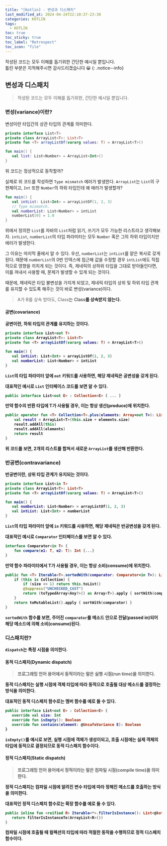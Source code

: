 ```yaml
---
title: "[Kotlin] - 변성과 디스패치"
last_modified_at: 2024-04-24T22:10:37-23:30
categories: KOTLIN
tags:
  - KOTLIN
toc: true
toc_sticky: true
toc_label: "Retrospect"
toc_icon: "file"
---
```


작성된 코드는 모두 이해를 돕기위한 간단한 예시일 뿐입니다.<br>
틀린 부분은 지적해주시면 감사드리겠습니다 😀
{: .notice--info}

## 변성과 디스패치

> 작성된 코드는 모두 이해를 돕기위한, 간단한 예시일 뿐입니다.

### 변성(variance)이란?

변성이란 타입간의 상관 타입의 관계를 의미한다.

```kotlin
private interface List<T>
private class ArrayList<T>: List<T>
private fun <T> arrayListOf(vararg values: T) = ArrayList<T>()

fun main() {
   val list: List<Number> = ArrayList<Int>()
}
```

위 코드는 정상적으로 동작할까?

실제로 위 코드를 작성하면 `Type mismatch` 에러가 발생한다.
`ArrayList`는 `List`의 구현체이고, `Int` 또한 `Number`의 하위 타입인데 왜 에러가 발생할까?

```kotlin
fun main() {
   val intList: List<Int> = arrayListOf(1, 2, 3)
   // Type mismatch.
   val numberList: List<Number> = intList
   numberList[0] = 1.0
}
```

위에서 정의한 `List`를 자바의 `List`처럼 읽기, 쓰기가 모두 가능한 리스트라고 생각해보자.
`intList`, `numberList`의 타입 파라미터는 모두 `Number` 혹은 그의 하위 타입이지만 에러가 발생한다.

그 이유는 마지막 줄에서 알 수 있다.
우선, `numberList`는 `intList`를 얕은 복사로 갖게 된다.
때문에 `numberList`의 0번 인덱스에 접근해 값을 수정할 경우 `intList`에도 직접적으로 영향을 끼치게 되는 것이다.
즉, 제네릭의 상하위 타입을 그대로 받아들인다면, 이를 꺼내서 사용할 때, 문제가 발생할 수 있게 되는 것이다.

때문에, 제네릭은 타입 불변성을 가지게 되었고, 제네릭 타입의 상위 및 하위 타입 관계를 유지할 수 있도록 해주는 것이 바로 변성(variance)이다.

> A가 B를 상속 받아도, Class<A>는 Class<B>를 상속받지 않는다.

#### 공변(covariance)

공변이란, 하위 타입의 관계를 유지하는 것이다.

```kotlin
private interface List<out T>
private class ArrayList<T>: List<T>
private fun <T> arrayListOf(vararg values: T) = ArrayList<T>()

fun main() {
   val intList: List<Int> = arrayListOf(1, 2, 3)
   val numberList: List<Number> = intList
}
```

`List`의 타입 파라미터 앞에 `out` 키워드를 사용하면, 해당 제네릭은 공변성을 갖게 된다.

대표적인 예시로 `List` 인터페이스 코드를 보면 알 수 있다.

```kotlin
public interface List<out E> : Collection<E> { ... }
```

만약 함수의 반환 타입에 T가 사용될 경우, 이는 항상 생산(produce)에 위치한다.

```kotlin
public operator fun <T> Collection<T>.plus(elements: Array<out T>): List<T> {
    val result = ArrayList<T>(this.size + elements.size)
    result.addAll(this)
    result.addAll(elements)
    return result
}
```

위 코드를 보면, 2개의 리스트를 합쳐서 새로운 `ArrayList`를 생산해 반환한다.

### 반공변(contravariance)

반공변이란, 상위 타입 관계가 유지되는 것이다.

```kotlin
private interface List<in T>
private class ArrayList<T>: List<T>
private fun <T> arrayListOf(vararg values: T) = ArrayList<T>()

fun main() {
   val numberList: List<Number> = arrayListOf(1, 2, 3)
   val intList: List<Int> = numberList
}
```

`List`의 타입 파라미터 앞에 `in` 키워드를 사용하면, 해당 제네릭은 반공변성을 갖게 된다.

대표적인 예시로 `Comparator` 인터페이스를 보면 알 수 있다.

```kotlin
interface Comparator<in T> {
	fun compare(e1: T, e2: T): Int {...}
}
```

만약 함수 파라미터에서 T가 사용될 경우, 이는 항상 소비(consume)에 위치한다.

```kotlin
public fun <T> Iterable<T>.sortedWith(comparator: Comparator<in T>): List<T> {  
	if (this is Collection) {  
		if (size <= 1) return this.toList()  
		@Suppress("UNCHECKED_CAST")  
		return (toTypedArray<Any?>() as Array<T>).apply { sortWith(comparator) }.asList()  
	}  
	return toMutableList().apply { sortWith(comparator) }  
}
```

`sortedWith` 함수를 보면, 주어진 `comparator`를 메소드 안으로 전달(passed in)되어 해당 메소드에 의해 소비(consume)된다.

### 디스패치란?

`dispatch`는 특정 시점을 의미한다.

#### 동적 디스패치(Dynamic dispatch)

> 프로그래밍 언어 용어에서 동적이라는 말은 실행 시점(run time)을 의미한다.

동적 디스패치는 실행 시점에 객체 타입에 따라 동적으로 호출될 대상 메소드를 결정하는 방식을 의미한다.

대표적인 동적 디스패치 함수로는 멤버 함수를 예로 들 수 있다.

```kotlin
public interface List<out E> : Collection<E> {
   override val size: Int
   override fun isEmpty(): Boolean
   override fun contains(element: @UnsafeVariance E): Boolean
}
```

`isEmpty()`를 예시로 보면, 실행 시점에 객체가 생성이되고, 호출 시점에는 실제 객체의 타입에 동적으로 결정되므로 동적 디스패치 함수이다.

#### 정적 디스패치(Static dispatch)

> 프로그래밍 언어 용어에서 정적이라는 말은 컴파일 시점(compile time)을 의미한다.

정적 디스패치는 컴파일 시점에 알려진 변수 타입에 따라 정해진 메소드를 호출하는 방식을 의미한다.

대표적인 정적 디스패치 함수로는 확장 함수를 예로 들 수 있다.

```kotlin
public inline fun <reified R> Iterable<*>.filterIsInstance(): List<@kotlin.internal.NoInfer R> {
   return filterIsInstanceTo(ArrayList<R>())
}
```

컴파일 시점에 호출될 때 컬렉션의 타입에 따라 적절한 동작을 수행하므로 정적 디스패치 함수이다.